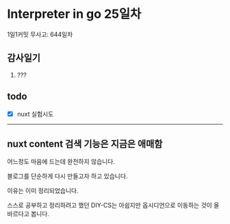 # Interpreter in go 25일차

1일1커밋 무사고: 644일차

## 감사일기

1. ???

## todo

- [x] nuxt 실험시도

---

## nuxt content 검색 기능은 지금은 애매함

어느정도 마음에 드는데 완전하지 않습니다.

블로그를 단순하게 다시 만들고자 하고 있습니다.

이유는 이미 정리되었습니다.

스스로 공부하고 정리하려고 했던 DIY-CS는 아쉽지만 옵시디언으로 이동하는 것이 올바르다고 봅니다.
